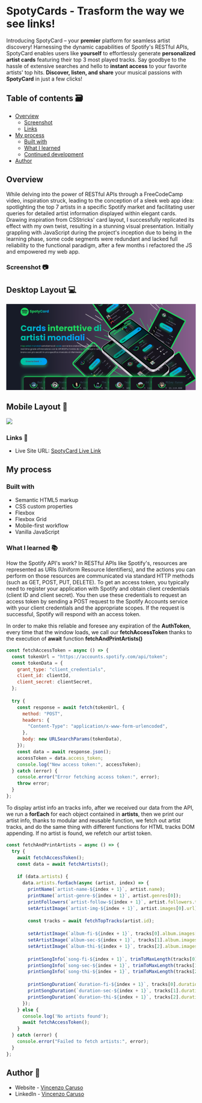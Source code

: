 # SpotyCards - Trasform the way we see links!

Introducing SpotyCard – your **premier** platform for seamless artist discovery! Harnessing the dynamic capabilities of Spotify's RESTful APIs, SpotyCard enables users like __yourself__ to effortlessly generate **personalized artist cards** featuring their top 3 most played tracks. Say goodbye to the hassle of extensive searches and hello to **instant access** to your favorite artists' top hits. **Discover, listen, and share** your musical passions with __SpotyCard__ in just a few clicks!

## Table of contents 🗃

- [Overview](#overview)
  - [Screenshot](#screenshot)
  - [Links](#links)
- [My process](#my-process)
  - [Built with](#built-with)
  - [What I learned](#what-i-learned)
  - [Continued development](#continued-development)
- [Author](#author)

## Overview

While delving into the power of RESTful APIs through a FreeCodeCamp video, inspiration struck, leading to the conception of a sleek web app idea: spotlighting the top 7 artists in a specific Spotify market and facilitating user queries for detailed artist information displayed within elegant cards. Drawing inspiration from CSStricks' card layout, I successfully replicated its effect with my own twist, resulting in a stunning visual presentation. Initially grappling with JavaScript during the project's inception due to being in the learning phase, some code segments were redundant and lacked full reliability to the functional paradigm, after a few months i refactored the JS and empowered my web app.

### Screenshot 📷

## Desktop Layout 💻

![](./img/SpotyCard_image.png)

## Mobile Layout 📱

![](./images/GoShort_mobile.gif)

### Links 🔗

- Live Site URL: [SpotyCard Live Link](https://carvso.github.io/SpotyCard/)

## My process

### Built with

- Semantic HTML5 markup
- CSS custom properties
- Flexbox
- Flexbox Grid
- Mobile-first workflow
- Vanilla JavaScript

### What I learned 📚

How the Spotify API's work?
In RESTful APIs like Spotify's, resources are represented as URIs (Uniform Resource Identifiers), and the actions you can perform on those resources are communicated via standard HTTP methods (such as GET, POST, PUT, DELETE).
To get an access token, you typically need to register your application with Spotify and obtain client credentials (client ID and client secret). You then use these credentials to request an access token by sending a POST request to the Spotify Accounts service with your client credentials and the appropriate scopes. If the request is successful, Spotify will respond with an access token.

In order to make this reliable and foresee any expiration of the **AuthToken**, every time that the window loads, we call our __fetchAccessToken__ thanks to the execution of **await** function __fetchAndPrintArtists()__

```js
const fetchAccessToken = async () => {
  const tokenUrl = "https://accounts.spotify.com/api/token";
  const tokenData = {
    grant_type: "client_credentials",
    client_id: clientId,
    client_secret: clientSecret,
  };

  try {
    const response = await fetch(tokenUrl, {
      method: "POST",
      headers: {
        "Content-Type": "application/x-www-form-urlencoded",
      },
      body: new URLSearchParams(tokenData),
    });
    const data = await response.json();
    accessToken = data.access_token;
    console.log("New access token:", accessToken);
  } catch (error) {
    console.error("Error fetching access token:", error);
    throw error;
  }
};
```
To display artist info an tracks info, after we received our data from the API, we run a **forEach** for each object contained in __artists__, then we print our artist info, thanks to modular and reusable function, we fetch out artist tracks, and do the same thing with different functions for HTML tracks DOM appending.
If no artist is found, we refetch our artist token.

```js
const fetchAndPrintArtists = async () => {
  try {
    await fetchAccessToken();
    const data = await fetchArtists();

    if (data.artists) {
      data.artists.forEach(async (artist, index) => {
        printName(`artist-name-${index + 1}`, artist.name);
        printName(`artist-genre-${index + 1}`, artist.genres[0]);
        printFollowers(`artist-follow-${index + 1}`, artist.followers.total);
        setArtistImage(`artist-img-${index + 1}`, artist.images[0].url);

        const tracks = await fetchTopTracks(artist.id);

        setArtistImage(`album-fi-${index + 1}`, tracks[0].album.images[0].url);
        setArtistImage(`album-sec-${index + 1}`, tracks[1].album.images[0].url);
        setArtistImage(`album-thi-${index + 1}`, tracks[2].album.images[0].url);

        printSongInfo(`song-fi-${index + 1}`, trimToMaxLength(tracks[0].name, 11));
        printSongInfo(`song-sec-${index + 1}`, trimToMaxLength(tracks[1].name, 11));
        printSongInfo(`song-thi-${index + 1}`, trimToMaxLength(tracks[2].name, 11));

        printSongDuration(`duration-fi-${index + 1}`, tracks[0].duration_ms);
        printSongDuration(`duration-sec-${index + 1}`, tracks[1].duration_ms);
        printSongDuration(`duration-thi-${index + 1}`, tracks[2].duration_ms);
      });
    } else {
      console.log('No artists found');
      await fetchAccessToken();
    }
  } catch (error) {
    console.error("Failed to fetch artists:", error);
  }
};
```
## Author 👤

- Website - [Vincenzo Caruso](https://www.carvso.me)
- LinkedIn - [Vincenzo Caruso](https://www.linkedin.com/in/vincenzo-carvso/)